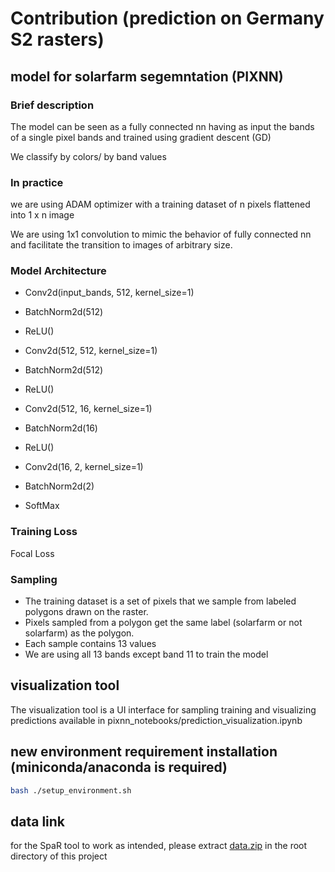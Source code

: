 # Contribution (prediction on Germany S2 rasters)
## model for solarfarm segemntation (PIXNN)
### Brief description
The model can be seen as a fully connected nn having as input the bands of a single pixel bands and trained using gradient descent (GD)

We classify by colors/ by band values 


### In practice

 

we are using ADAM optimizer with a training dataset of n pixels flattened into 1 x n image 

We are using 1x1 convolution to mimic the behavior of fully connected nn and facilitate the transition to images of arbitrary size. 
 

### Model Architecture

 
 

* Conv2d(input_bands, 512, kernel_size=1)

* BatchNorm2d(512)

* ReLU()
 

* Conv2d(512, 512, kernel_size=1)

* BatchNorm2d(512)

* ReLU()

 

* Conv2d(512, 16, kernel_size=1)

* BatchNorm2d(16)

* ReLU()



* Conv2d(16, 2, kernel_size=1)

* BatchNorm2d(2)
 
* SoftMax 

 
 

### Training Loss
Focal Loss 

 
 

### Sampling

* The training dataset is a set of pixels that we sample from labeled polygons drawn on the raster. 
* Pixels sampled from a polygon get the same label (solarfarm or not solarfarm) as the polygon. 
* Each sample contains 13 values
* We are using all 13 bands except band 11 to train the model 
 
 
## visualization tool
The visualization tool is a UI interface for sampling training and visualizing predictions
available in pixnn_notebooks/prediction_visualization.ipynb
## new environment requirement installation (miniconda/anaconda is required)
```bash
bash ./setup_environment.sh
```
## data link
for the SpaR tool to work as intended, please extract [data.zip](https://drive.google.com/file/d/1a3qTBY3jtcjc_LGzrPugM4NP7biVplur/view?usp=drive_link) in the root directory of this project
